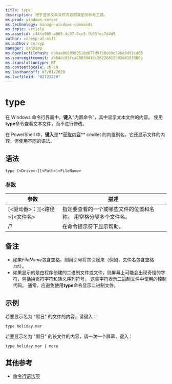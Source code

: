 ```yaml
---
title: type
description: 用于显示文本文件内容的类型的参考主题。
ms.prod: windows-server
ms.technology: manage-windows-commands
ms.topic: article
ms.assetid: c44fe905-a865-4c97-8cc5-fb95fec7d4d5
author: coreyp-at-msft
ms.author: coreyp
manager: dansimp
ms.openlocfilehash: d96aa066d9d9510d677d9750eb9e926a9d91cd65
ms.sourcegitcommit: ab64dc83fca28039416c26226815502d0193500c
ms.translationtype: MT
ms.contentlocale: zh-CN
ms.lasthandoff: 05/01/2020
ms.locfileid: "82721220"
---
```

# <a name="type"></a>type

在 Windows 命令行界面中，**键入**"内置命令"，其中显示文本文件的内容。 使用**type**命令查看文本文件，而不进行修改。

在 PowerShell 中，**键入**是**[获取内容](https://docs.microsoft.com/powershell/module/microsoft.powershell.management/get-content)** cmdlet 的内置别名，它还显示文件的内容，但使用不同的语法。

## <a name="syntax"></a>语法

```
type [<Drive>:][<Path>]<FileName>
```

### <a name="parameters"></a>参数

|参数|描述|
|---------|-----------|
|[\<驱动器>：][\<路径>]\<文件名>|指定要查看的一个或哪些文件的位置和名称。 用空格分隔多个文件名。|
|/?|在命令提示符下显示帮助。|

## <a name="remarks"></a>备注

-   如果*FileName*包含空格，则用引号将其引起来（例如，文件名包含空格 .txt）。
-   如果显示的是由程序创建的二进制文件或文件，则屏幕上可能会出现奇怪的字符，包括换页符字符和转义序列符号。 这些字符表示二进制文件中使用的控制代码。 通常，应避免使用**type**命令显示二进制文件。

## <a name="examples"></a>示例

若要显示名为 "假日" 的文件的内容，请键入：
```
type holiday.mar 
```
若要显示名为 "假日" 的长文件的内容，请一次一个屏幕，键入：
```
type holiday.mar | more 
```

## <a name="additional-references"></a>其他参考

- [命令行语法项](command-line-syntax-key.md)
